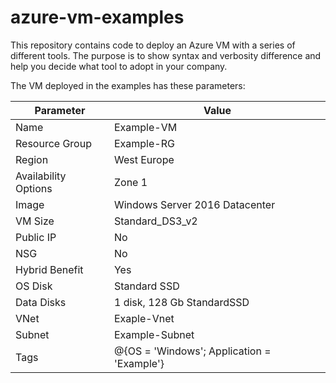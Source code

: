 # azure-vm-examples
This repository contains code to deploy an Azure VM with a series of different tools. The purpose is to show syntax and verbosity difference and help you decide what tool to adopt in your company.

The VM deployed in the examples has these parameters:

Parameter | Value
--- | ---
Name | Example-VM
Resource Group | Example-RG
Region | West Europe
Availability Options | Zone 1
Image | Windows Server 2016 Datacenter
VM Size | Standard_DS3_v2
Public IP | No
NSG | No
Hybrid Benefit | Yes
OS Disk | Standard SSD
Data Disks | 1 disk, 128 Gb StandardSSD
VNet | Exaple-Vnet
Subnet | Example-Subnet
Tags | @{OS = 'Windows'; Application = 'Example'}
